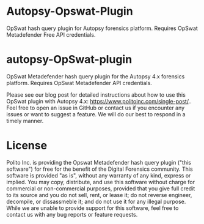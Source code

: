 # Autopsy-Opswat-Plugin
OpSwat hash query plugin for Autopsy forensics platform. Requires OpSwat Metadefender Free API credentials. 
# autopsy-OpSwat-plugin
OpSwat Metadefender hash query plugin for the Autopsy 4.x forensics platform. Requires OpSwat Metadefender API credentials.

Please see our blog post for detailed instructions about how to use this OpSwat plugin with Autopsy 4.x: https://www.politoinc.com/single-post/..
Feel free to open an issue in GitHub or contact us if you encounter any issues or want to suggest a feature. We will do our best to respond in a timely manner.

# License
Polito Inc. is providing the Opswat Metadefender hash query plugin ("this software") for free for the benefit of the Digital Forensics community. This software is provided "as is", without any warranty of any kind, express or implied. You may copy, distribute, and use this software without charge for commercial or non-commercial purposes, provided that you give full credit to its source and you do not sell, rent, or lease it; do not reverse engineer, decompile, or dissassmeble it; and do not use it for any illegal purpose. While we are unable to provide support for this software, feel free to contact us with any bug reports or feature requests.
